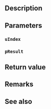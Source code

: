 ## Description

## Parameters

### `uIndex`

### `pResult`

## Return value

## Remarks

## See also